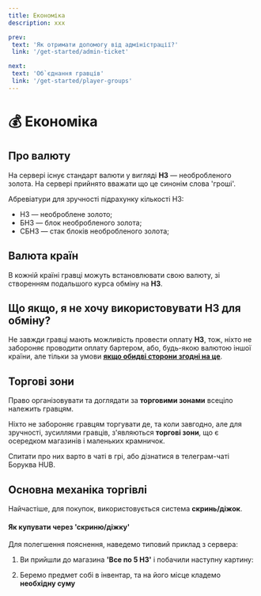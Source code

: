 ```yaml
---
title: Економіка
description: xxx

prev:
 text: 'Як отримати допомогу від адміністрації?'
 link: '/get-started/admin-ticket'

next:
 text: 'Об`єднання гравців'
 link: '/get-started/player-groups'
---
```


<!-- 
TODO:
1. Переписати текст
-->

# 💰 Економіка
## Про валюту
На сервері існує стандарт валюти у вигляді **НЗ** — необробленого золота. На сервері прийнято вважати що це синонім слова 'гроші'.

Абревіатури для зручності підрахунку кількості НЗ:
* НЗ — необроблене золото;
* БНЗ — блок необробленого золота;
* СБНЗ — стак блоків необробленого золота;

<!-- Сюди треба оновлену картинку -->
<!-- Необроблене золото або НЗ - То саме про що ти думаєш коли засинаєш та прокидаєшся, той самий матеріал який показує наскільки ти заможний на сервері.

НЗ не дуже складно знайти але і не дуже легко ідеальний ресурс для серверної валюти, тому коли знайдеш у шахті не спіши переплавляти а збережи для своїх майбутніх покупок -->

## Валюта країн
В кожній країні гравці можуть встановлювати свою валюту, зі створенням подальшого курса обміну на **НЗ**.
<!--
TODO:
1. Додати більше опису як ця система працює, і, можливо, приклади
-->

<!-- Хоча жодна країн на сервері і не використовувала таку функцію, треба сказати що все таки вона може існувати.

Валюта країни це ресурс який  коштує певну сумму НЗ.

Також ми доповнимо цей розділ коли на сервері з’явиться приклад на якому ми все зможемо вам пояснити -->

## Що якщо, я не хочу використовувати НЗ для обміну?
<!--
TODO:
1. Можливо щось дописати
-->

Не завжди гравці мають можливість провести оплату **НЗ**, тож, ніхто не забороняє проводити оплату бартером, або, будь-якою валютою іншої країни, але тільки за умови <ins>**якщо обидві сторони згодні на це**</ins>.

<!-- Звісно ніхто не забороняє тобі обмінювати речі на щось по типу одної лопати на один меч. 

Але знай що все таки люди будуть більш зацікавлені у НЗ -->

## Торгові зони
Право організовувати та доглядати за **торговими зонами** всеціло належить гравцям. 

Ніхто не забороняє гравцям торгувати де, та коли завгодно, але для зручності, зусиллями гравців, з'являються **торгові зони**, що є осередком магазинів і маленьких крамничок.

Спитати про них варто в чаті в грі, або дізнатися в телеграм-чаті Боруква HUB. <!-- TODO: Змінити формулювання? -->

<!-- Ви можете торгувати де завгодно та коли завгодно, але для зручності існують 3 основні торгові зони де ви зможете знайти магазини та товари які вам потрібні:

    КЦБ (Комерційний Центр Борукви) - Найбільший з трьох

    Острів Анкап - Другий за розміром

    "Зона спавну" - Найменший з усіх

Звісно не тільки на них ви можете знайти магазини гравців, але це основні зони продажу та купівлі товару на сервері -->

## Основна механіка торгівлі
Найчастіше, для покупок, використовується система **скринь/діжок**.

#### Як купувати через 'скриню/діжку'
Для полегшення пояснення, наведемо типовий приклад з сервера:

1. Ви прийшли до магазина **'Все по 5 НЗ'** і побачили наступну картину:
<!-- Сюди треба оновлену картинку
та опис в дусі 'На табличці написано ціну' -->
2. Беремо предмет собі в інвентар, та на його місце кладемо **необхідну суму**
<!-- Сюди треба оновлену картинку -->

<!-- 
Давайте наведемо приклад!
Якщо ви побачили таку діжку чи скриню можете бути впевнені що ви можете це купити
Хочете купити цей товар? Відкрий діжку, та поклади 1 нз на місце цукерки!
Та забери цю чудову цукеру собі!
Вітаємо! Тепер ти знаєте всі базові аспекти економіки Борукви! Але звісно при грі ви знайдете ще багато чого цікавого у економіці, але не бійтися бо всі потрібні основи у вас вже є!
-->